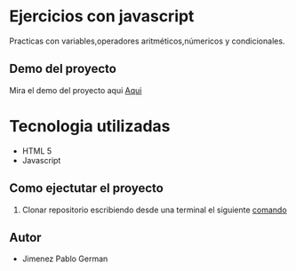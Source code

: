 # Ejercicios con javascript

Practicas con variables,operadores aritméticos,númericos y condicionales.

## Demo del proyecto 

Mira el demo del proyecto aqui [Aqui](https://tp1-variablesjavascript.netlify.app/)

# Tecnologia utilizadas
- HTML 5
- Javascript


## Como ejectutar el proyecto 


1. Clonar repositorio escribiendo desde una terminal el siguiente [comando](https://github.com/Pablo-German-Jimenez/variablesJs.git)


## Autor
- Jimenez Pablo German